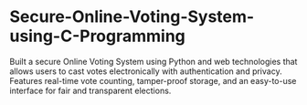 # Secure-Online-Voting-System-using-C-Programming
Built a secure Online Voting System using Python and web technologies that allows users to cast votes electronically with authentication and privacy. Features real-time vote counting, tamper-proof storage, and an easy-to-use interface for fair and transparent elections.
